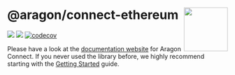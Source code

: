 # @aragon/connect-ethereum [<img height="100" align="right" alt="" src="https://user-images.githubusercontent.com/36158/85128259-d201f100-b228-11ea-9770-76ae86cc98b3.png">](https://connect.aragon.org/)

[![](https://img.shields.io/github/package-json/v/aragon/connect-ethereum?label=npm)](https://www.npmjs.com/package/@aragon/connect-ethereum) [![](https://img.shields.io/bundlephobia/minzip/@aragon/connect-ethereum)](https://bundlephobia.com/result?p=@aragon/connect-ethereum) [![codecov](https://codecov.io/gh/aragon/connect/branch/master/graph/badge.svg)](https://codecov.io/gh/aragon/connect)

Please have a look at the [documentation website](https://connect.aragon.org/) for Aragon Connect. If you never used the library before, we highly recommend starting with the [Getting Started](https://connect.aragon.org/guides/getting-started) guide.
